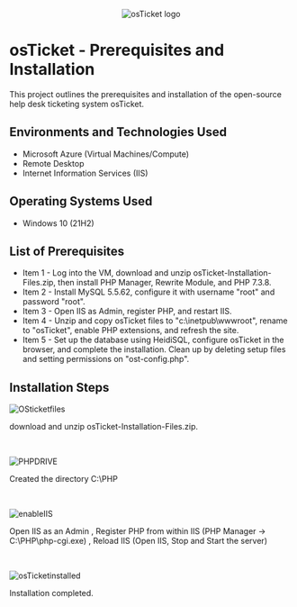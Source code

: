 <p align="center">
<img src="https://i.imgur.com/Clzj7Xs.png" alt="osTicket logo"/>
</p>

<h1>osTicket - Prerequisites and Installation</h1>
This project outlines the prerequisites and installation of the open-source help desk ticketing system osTicket.<br />



<h2>Environments and Technologies Used</h2>

- Microsoft Azure (Virtual Machines/Compute)
- Remote Desktop
- Internet Information Services (IIS)

<h2>Operating Systems Used </h2>

- Windows 10</b> (21H2)

<h2>List of Prerequisites</h2>

- Item 1 - Log into the VM, download and unzip osTicket-Installation-Files.zip, then install PHP Manager, Rewrite Module, and PHP 7.3.8.
- Item 2 - Install MySQL 5.5.62, configure it with username "root" and password "root".
- Item 3 - Open IIS as Admin, register PHP, and restart IIS.
- Item 4 - Unzip and copy osTicket files to "c:\inetpub\wwwroot", rename to "osTicket", enable PHP extensions, and refresh the site.
- Item 5 - Set up the database using HeidiSQL, configure osTicket in the browser, and complete the installation. Clean up by deleting setup files and setting permissions on "ost-config.php".

<h2>Installation Steps</h2>

<p>
  
![OSticketfiles](https://github.com/user-attachments/assets/2ee7c8c4-37a5-4350-9492-241f74c70a6e)

</p>
<p>
 download and unzip osTicket-Installation-Files.zip.
</p>
<br />

<p>

![PHPDRIVE](https://github.com/user-attachments/assets/fde861ce-ab41-44a3-b509-1f2f862cbb54)

</p>
<p>
Created the directory C:\PHP
</p>
<br />

<p>
  
![enableIIS](https://github.com/user-attachments/assets/7af99e5b-e25d-4198-8e78-9232bb3478fb)

</p>
<p>
Open IIS as an Admin , Register PHP from within IIS (PHP Manager -> C:\PHP\php-cgi.exe) , Reload IIS (Open IIS, Stop and Start the server)

</p>
<br />

<p>  

![osTicketinstalled](https://github.com/user-attachments/assets/5a4a13c9-8764-49bf-95b5-24503b7d0e1c)

</p>
<p>
Installation completed.

